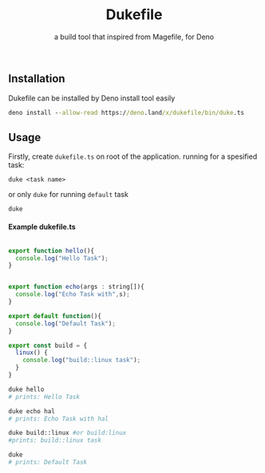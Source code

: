 <h1 align="center" > 
  Dukefile
</h1>
</div>
<div align="center" >
   a build tool that inspired from Magefile, for Deno 
</div>
<br>
<br>

## Installation

Dukefile can be installed by Deno install tool easily

```cmd
deno install --allow-read https://deno.land/x/dukefile/bin/duke.ts
```

## Usage

Firstly, create `dukefile.ts` on root of the application.
running for a spesified task: 

    duke <task name>

or  only `duke` for running `default` task

    duke

#### Example dukefile.ts

```javascript

export function hello(){
  console.log("Hello Task");
}


export function echo(args : string[]){
  console.log("Echo Task with",s);
}

export default function(){
  console.log("Default Task");
}

export const build = {
  linux() {
    console.log("build::linux task");
  }
}


```

```bash
duke hello
# prints: Hello Task

duke echo hal
# prints: Echo Task with hal

duke build::linux #or build:linux
#prints: build::linux task

duke
# prints: Default Task
```
